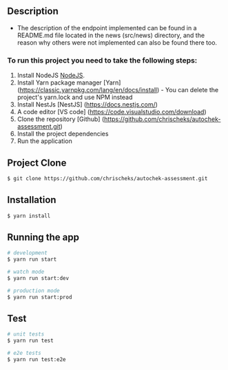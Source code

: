 ## Description

- The description of the endpoint implemented can be found in a README.md file located in the news (src/news) directory, and the reason why others were not implemented can also be found there too.

### To run this project you need to take the following steps:

1. Install NodeJS [NodeJS](https://nodejs.org/en/).
1. Install Yarn package manager [Yarn] (https://classic.yarnpkg.com/lang/en/docs/install) - You can delete the project's yarn.lock and use NPM instead
1. Install NestJs [NestJS] (https://docs.nestjs.com/)
1. A code editor [VS code] (https://code.visualstudio.com/download)
1. Clone the repository [Github] (https://github.com/chrischeks/autochek-assessment.git)
1. Install the project dependencies
1. Run the application

## Project Clone

```bash
$ git clone https://github.com/chrischeks/autochek-assessment.git
```

## Installation

```bash
$ yarn install
```

## Running the app

```bash
# development
$ yarn run start

# watch mode
$ yarn run start:dev

# production mode
$ yarn run start:prod
```

## Test

```bash
# unit tests
$ yarn run test

# e2e tests
$ yarn run test:e2e
```
